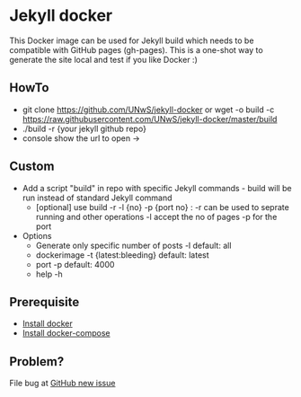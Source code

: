 # Jekyll docker
This Docker image can be used for Jekyll build which needs to be compatible with GitHub pages (gh-pages). This is a one-shot way to generate the site local and test if you like Docker :)

## HowTo
 - git clone https://github.com/UNwS/jekyll-docker or wget -o build -c https://raw.githubusercontent.com/UNwS/jekyll-docker/master/build
 - ./build -r {your jekyll github repo}
 - console show the url to open ->

## Custom
 - Add a script "build" in repo with specific Jekyll commands - build will be run instead of standard Jekyll command
   - [optional] use build -r -l {no} -p {port no} : -r can be used to seprate running and other operations -l accept the no of pages -p for the port
 - Options
   - Generate only specific number of posts -l default: all
   - dockerimage -t {latest:bleeding} default: latest
   - port -p default: 4000
   - help -h

## Prerequisite
 - [Install docker](https://docs.docker.com/engine/installation/)
 - [Install docker-compose](https://docs.docker.com/compose/install/)

## Problem?
File bug at [GitHub new issue](https://github.com/UNwS/jekyll-docker/issues/new)

